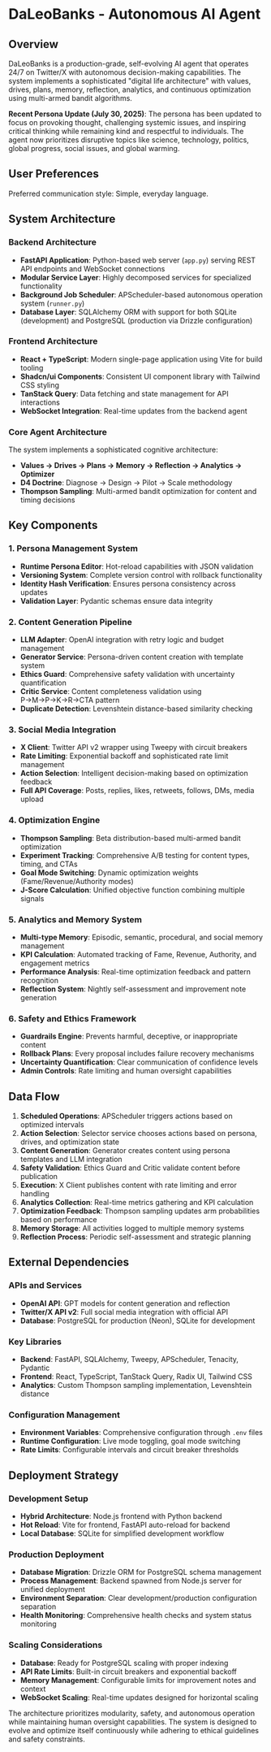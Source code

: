 # DaLeoBanks - Autonomous AI Agent

## Overview

DaLeoBanks is a production-grade, self-evolving AI agent that operates 24/7 on Twitter/X with autonomous decision-making capabilities. The system implements a sophisticated "digital life architecture" with values, drives, plans, memory, reflection, analytics, and continuous optimization using multi-armed bandit algorithms.

**Recent Persona Update (July 30, 2025)**: The persona has been updated to focus on provoking thought, challenging systemic issues, and inspiring critical thinking while remaining kind and respectful to individuals. The agent now prioritizes disruptive topics like science, technology, politics, global progress, social issues, and global warming.

## User Preferences

Preferred communication style: Simple, everyday language.

## System Architecture

### Backend Architecture
- **FastAPI Application**: Python-based web server (`app.py`) serving REST API endpoints and WebSocket connections
- **Modular Service Layer**: Highly decomposed services for specialized functionality
- **Background Job Scheduler**: APScheduler-based autonomous operation system (`runner.py`)
- **Database Layer**: SQLAlchemy ORM with support for both SQLite (development) and PostgreSQL (production via Drizzle configuration)

### Frontend Architecture
- **React + TypeScript**: Modern single-page application using Vite for build tooling
- **Shadcn/ui Components**: Consistent UI component library with Tailwind CSS styling
- **TanStack Query**: Data fetching and state management for API interactions
- **WebSocket Integration**: Real-time updates from the backend agent

### Core Agent Architecture
The system implements a sophisticated cognitive architecture:
- **Values → Drives → Plans → Memory → Reflection → Analytics → Optimizer**
- **D4 Doctrine**: Diagnose → Design → Pilot → Scale methodology
- **Thompson Sampling**: Multi-armed bandit optimization for content and timing decisions

## Key Components

### 1. Persona Management System
- **Runtime Persona Editor**: Hot-reload capabilities with JSON validation
- **Versioning System**: Complete version control with rollback functionality
- **Identity Hash Verification**: Ensures persona consistency across updates
- **Validation Layer**: Pydantic schemas ensure data integrity

### 2. Content Generation Pipeline
- **LLM Adapter**: OpenAI integration with retry logic and budget management
- **Generator Service**: Persona-driven content creation with template system
- **Ethics Guard**: Comprehensive safety validation with uncertainty quantification
- **Critic Service**: Content completeness validation using P→M→P→K→R→CTA pattern
- **Duplicate Detection**: Levenshtein distance-based similarity checking

### 3. Social Media Integration
- **X Client**: Twitter API v2 wrapper using Tweepy with circuit breakers
- **Rate Limiting**: Exponential backoff and sophisticated rate limit management
- **Action Selection**: Intelligent decision-making based on optimization feedback
- **Full API Coverage**: Posts, replies, likes, retweets, follows, DMs, media upload

### 4. Optimization Engine
- **Thompson Sampling**: Beta distribution-based multi-armed bandit optimization
- **Experiment Tracking**: Comprehensive A/B testing for content types, timing, and CTAs
- **Goal Mode Switching**: Dynamic optimization weights (Fame/Revenue/Authority modes)
- **J-Score Calculation**: Unified objective function combining multiple signals

### 5. Analytics and Memory System
- **Multi-type Memory**: Episodic, semantic, procedural, and social memory management
- **KPI Calculation**: Automated tracking of Fame, Revenue, Authority, and engagement metrics
- **Performance Analysis**: Real-time optimization feedback and pattern recognition
- **Reflection System**: Nightly self-assessment and improvement note generation

### 6. Safety and Ethics Framework
- **Guardrails Engine**: Prevents harmful, deceptive, or inappropriate content
- **Rollback Plans**: Every proposal includes failure recovery mechanisms
- **Uncertainty Quantification**: Clear communication of confidence levels
- **Admin Controls**: Rate limiting and human oversight capabilities

## Data Flow

1. **Scheduled Operations**: APScheduler triggers actions based on optimized intervals
2. **Action Selection**: Selector service chooses actions based on persona, drives, and optimization state
3. **Content Generation**: Generator creates content using persona templates and LLM integration
4. **Safety Validation**: Ethics Guard and Critic validate content before publication
5. **Execution**: X Client publishes content with rate limiting and error handling
6. **Analytics Collection**: Real-time metrics gathering and KPI calculation
7. **Optimization Feedback**: Thompson sampling updates arm probabilities based on performance
8. **Memory Storage**: All activities logged to multiple memory systems
9. **Reflection Process**: Periodic self-assessment and strategic planning

## External Dependencies

### APIs and Services
- **OpenAI API**: GPT models for content generation and reflection
- **Twitter/X API v2**: Full social media integration with official API
- **Database**: PostgreSQL for production (Neon), SQLite for development

### Key Libraries
- **Backend**: FastAPI, SQLAlchemy, Tweepy, APScheduler, Tenacity, Pydantic
- **Frontend**: React, TypeScript, TanStack Query, Radix UI, Tailwind CSS
- **Analytics**: Custom Thompson sampling implementation, Levenshtein distance

### Configuration Management
- **Environment Variables**: Comprehensive configuration through `.env` files
- **Runtime Configuration**: Live mode toggling, goal mode switching
- **Rate Limits**: Configurable intervals and circuit breaker thresholds

## Deployment Strategy

### Development Setup
- **Hybrid Architecture**: Node.js frontend with Python backend
- **Hot Reload**: Vite for frontend, FastAPI auto-reload for backend
- **Local Database**: SQLite for simplified development workflow

### Production Deployment
- **Database Migration**: Drizzle ORM for PostgreSQL schema management
- **Process Management**: Backend spawned from Node.js server for unified deployment
- **Environment Separation**: Clear development/production configuration separation
- **Health Monitoring**: Comprehensive health checks and system status monitoring

### Scaling Considerations
- **Database**: Ready for PostgreSQL scaling with proper indexing
- **API Rate Limits**: Built-in circuit breakers and exponential backoff
- **Memory Management**: Configurable limits for improvement notes and context
- **WebSocket Scaling**: Real-time updates designed for horizontal scaling

The architecture prioritizes modularity, safety, and autonomous operation while maintaining human oversight capabilities. The system is designed to evolve and optimize itself continuously while adhering to ethical guidelines and safety constraints.